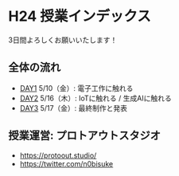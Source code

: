 
# H24 授業インデックス

3日間よろしくお願いいたします！

## 全体の流れ

- [DAY1](./DAY1) 5/10（金）: 電子工作に触れる
- [DAY2](./DAY2) 5/16（木）: IoTに触れる / 生成AIに触れる
- [DAY3](./DAY3) 5/17（金）: 最終制作と発表

## 授業運営: プロトアウトスタジオ

- https://protoout.studio/
- https://twitter.com/n0bisuke